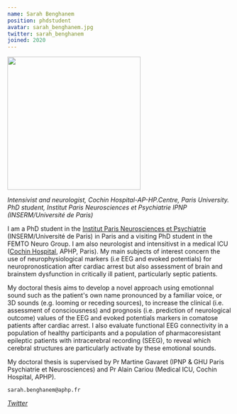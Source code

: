 ```yaml
---
name: Sarah Benghanem
position: phdstudent
avatar: sarah_benghanem.jpg
twitter: sarah_benghanem
joined: 2020
---
```


<img width="300" src="{{site.baseurl}}/images/people/{{page.avatar}}" data-action="zoom">

_Intensivist and neurologist, Cochin Hospital-AP-HP.Centre, Paris University._<br> 
_PhD student, Institut Paris Neurosciences et Psychiatrie IPNP (INSERM/Université de Paris)_ 

I am a PhD student in the [Institut Paris Neurosciences et Psychiatrie](https://ipnp.paris5.inserm.fr/)  (INSERM/Université de Paris) in Paris and a visiting PhD student in the FEMTO Neuro Group. I am also neurologist and intensitivst in a medical ICU ([Cochin Hospital](http://hopitaux-paris-centre.aphp.fr/), APHP, Paris). My main subjects of interest concern the use of neurophysiological markers (i.e EEG and evoked potentials) for neuropronostication after cardiac arrest but also assessment of brain and brainstem dysfunction in critically ill patient, particularly septic patients. 

My doctoral thesis aims to develop a novel approach using emotionnal sound such as the patient's own name pronounced by a familiar voice, or 3D sounds (e.g. looming or receding sources), to increase the clinical (i.e. assessment of consciousness) and prognosis (i.e. prediction of neurological outcome) values of the EEG and evoked potentials markers in comatose patients after cardiac arrest. I also evaluate functional EEG connectivity in a population of healthy participants and a population of pharmacoresistant epileptic patients with intracerebral recording (SEEG), to reveal which cerebral structures are particularly activate by these emotional sounds. 

My doctoral thesis is supervised by Pr Martine Gavaret (IPNP & GHU Paris Psychiatrie et Neurosciences) and Pr Alain Cariou (Medical ICU, Cochin Hospital, APHP).

<i class="fa fa-envelope-o"></i> `sarah.benghanem@aphp.fr` <br>
<!-- <i class="fa fa-bar-chart-o" /> [Google Scholar](https://scholar.google.com/citations?user=jnST06UAAAAJ) <br> -->
<i class="fa fa-twitter" /> [Twitter](https://twitter.com/{{page.twitter}}) <br>



